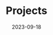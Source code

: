 ---
title: "Projects"
date: 2023-09-18
draft: false
summary: "Selected projects using a variety of skillsets."
---